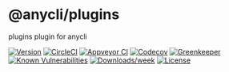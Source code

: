 @anycli/plugins
==============

plugins plugin for anycli

[![Version](https://img.shields.io/npm/v/@anycli/plugins.svg)](https://npmjs.org/package/@anycli/plugins)
[![CircleCI](https://circleci.com/gh/anycli/plugins/tree/master.svg?style=svg)](https://circleci.com/gh/anycli/plugins/tree/master)
[![Appveyor CI](https://ci.appveyor.com/api/projects/status/github/anycli/plugins?branch=master&svg=true)](https://ci.appveyor.com/project/heroku/plugins/branch/master)
[![Codecov](https://codecov.io/gh/anycli/plugins/branch/master/graph/badge.svg)](https://codecov.io/gh/anycli/plugins)
[![Greenkeeper](https://badges.greenkeeper.io/anycli/plugins.svg)](https://greenkeeper.io/)
[![Known Vulnerabilities](https://snyk.io/test/npm/@anycli/plugins/badge.svg)](https://snyk.io/test/npm/@anycli/plugins)
[![Downloads/week](https://img.shields.io/npm/dw/@anycli/plugins.svg)](https://npmjs.org/package/@anycli/plugins)
[![License](https://img.shields.io/npm/l/@anycli/plugins.svg)](https://github.com/anycli/plugins/blob/master/package.json)
